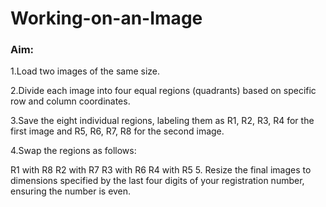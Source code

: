 # Working-on-an-Image

### Aim:
1.Load two images of the same size.

2.Divide each image into four equal regions (quadrants) based on specific row and column coordinates.

3.Save the eight individual regions, labeling them as R1, R2, R3, R4 for the first image and R5, R6, R7, R8 for the second image.

4.Swap the regions as follows:

R1 with R8
R2 with R7
R3 with R6
R4 with R5
5. Resize the final images to dimensions specified by the last four digits of your registration number, ensuring the number is even.
